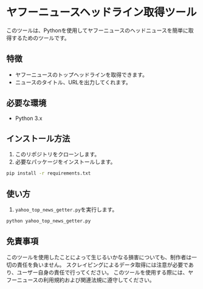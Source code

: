 # ヤフーニュースヘッドライン取得ツール

このツールは、Pythonを使用してヤフーニュースのヘッドニュースを簡単に取得するためのツールです。

## 特徴

- ヤフーニュースのトップヘッドラインを取得できます。
- ニュースのタイトル、URLを出力してくれます。


## 必要な環境

- Python 3.x

## インストール方法

1. このリポジトリをクローンします。
2. 必要なパッケージをインストールします。

```bash
pip install -r requirements.txt
```

## 使い方

1. `yahoo_top_news_getter.py`を実行します。

```bash
python yahoo_top_news_getter.py
```

## 免責事項
このツールを使用したことによって生じるいかなる損害についても、制作者は一切の責任を負いません。
スクレイピングによるデータ取得には注意が必要であり、ユーザー自身の責任で行ってください。
このツールを使用する際には、ヤフーニュースの利用規約および関連法規に遵守してください。


